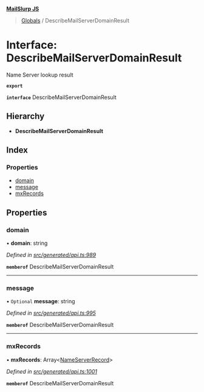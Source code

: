**[MailSlurp JS](../README.md)**

> [Globals](../README.md) / DescribeMailServerDomainResult

# Interface: DescribeMailServerDomainResult

Name Server lookup result

**`export`** 

**`interface`** DescribeMailServerDomainResult

## Hierarchy

* **DescribeMailServerDomainResult**

## Index

### Properties

* [domain](describemailserverdomainresult.md#domain)
* [message](describemailserverdomainresult.md#message)
* [mxRecords](describemailserverdomainresult.md#mxrecords)

## Properties

### domain

•  **domain**: string

*Defined in [src/generated/api.ts:989](https://github.com/mailslurp/mailslurp-client/blob/cdc62f8/src/generated/api.ts#L989)*

**`memberof`** DescribeMailServerDomainResult

___

### message

• `Optional` **message**: string

*Defined in [src/generated/api.ts:995](https://github.com/mailslurp/mailslurp-client/blob/cdc62f8/src/generated/api.ts#L995)*

**`memberof`** DescribeMailServerDomainResult

___

### mxRecords

•  **mxRecords**: Array\<[NameServerRecord](nameserverrecord.md)>

*Defined in [src/generated/api.ts:1001](https://github.com/mailslurp/mailslurp-client/blob/cdc62f8/src/generated/api.ts#L1001)*

**`memberof`** DescribeMailServerDomainResult
